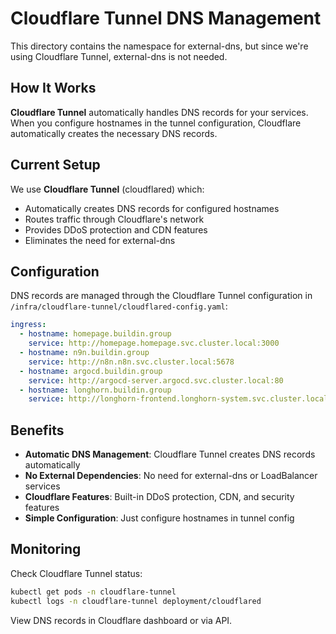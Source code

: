 # Cloudflare Tunnel DNS Management

This directory contains the namespace for external-dns, but since we're using Cloudflare Tunnel, external-dns is not needed.

## How It Works

**Cloudflare Tunnel** automatically handles DNS records for your services. When you configure hostnames in the tunnel configuration, Cloudflare automatically creates the necessary DNS records.

## Current Setup

We use **Cloudflare Tunnel** (cloudflared) which:
- Automatically creates DNS records for configured hostnames
- Routes traffic through Cloudflare's network
- Provides DDoS protection and CDN features
- Eliminates the need for external-dns

## Configuration

DNS records are managed through the Cloudflare Tunnel configuration in `/infra/cloudflare-tunnel/cloudflared-config.yaml`:

```yaml
ingress:
  - hostname: homepage.buildin.group
    service: http://homepage.homepage.svc.cluster.local:3000
  - hostname: n9n.buildin.group
    service: http://n8n.n8n.svc.cluster.local:5678
  - hostname: argocd.buildin.group
    service: http://argocd-server.argocd.svc.cluster.local:80
  - hostname: longhorn.buildin.group
    service: http://longhorn-frontend.longhorn-system.svc.cluster.local:80
```

## Benefits

- **Automatic DNS Management**: Cloudflare Tunnel creates DNS records automatically
- **No External Dependencies**: No need for external-dns or LoadBalancer services
- **Cloudflare Features**: Built-in DDoS protection, CDN, and security features
- **Simple Configuration**: Just configure hostnames in tunnel config

## Monitoring

Check Cloudflare Tunnel status:
```bash
kubectl get pods -n cloudflare-tunnel
kubectl logs -n cloudflare-tunnel deployment/cloudflared
```

View DNS records in Cloudflare dashboard or via API.
